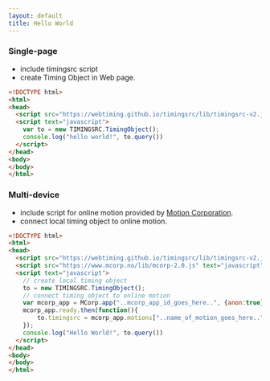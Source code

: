 ```yaml
---
layout: default
title: Hello World
---
```



### Single-page

- include timingsrc script
- create Timing Object in Web page.

```html
<!DOCTYPE html>
<html>
<head>
  <script src="https://webtiming.github.io/timingsrc/lib/timingsrc-v2.js" text="javascript"></script>
  <script text="javascript">
    var to = new TIMINGSRC.TimingObject();
    console.log("hello world!", to.query())
  </script>
</head>
<body>
</body>
</html>
```


### Multi-device

- include script for online motion provided by [Motion Corporation](http://motioncorporation.com).  
- connect local timing object to online motion.

```html
<!DOCTYPE html>
<html>
<head>
  <script src="https://webtiming.github.io/timingsrc/lib/timingsrc-v2.js" text="javascript"></script>
  <script src="https://www.mcorp.no/lib/mcorp-2.0.js" text="javascript"></script>
  <script text="javascript">
    // create local timing object 
    to = new TIMINGSRC.TimingObject();
    // connect timing object to online motion
    var mcorp_app = MCorp.app("..mcorp_app_id_goes_here..", {anon:true});
    mcorp_app.ready.then(function(){
    	to.timingsrc = mcorp_app.motions["..name_of_motion_goes_here.."];
    });
    console.log("Hello World!", to.query())
  </script>
</head>
<body>
</body>
</html>
```